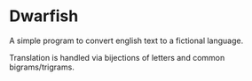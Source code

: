 # Dwarfish #
A simple program to convert english text to a fictional language.

Translation is handled via bijections of letters and common bigrams/trigrams.